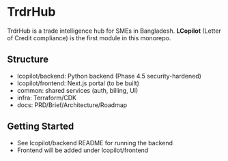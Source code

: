 # TrdrHub

TrdrHub is a trade intelligence hub for SMEs in Bangladesh.
**LCopilot** (Letter of Credit compliance) is the first module in this monorepo.

## Structure
- lcopilot/backend: Python backend (Phase 4.5 security-hardened)
- lcopilot/frontend: Next.js portal (to be built)
- common: shared services (auth, billing, UI)
- infra: Terraform/CDK
- docs: PRD/Brief/Architecture/Roadmap

## Getting Started
- See lcopilot/backend README for running the backend
- Frontend will be added under lcopilot/frontend

